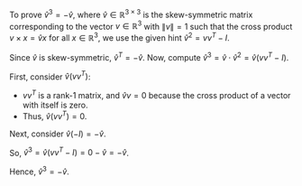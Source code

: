 To prove $\widehat{v}^3 = -\widehat{v}$, where $\widehat{v} \in \mathbb{R}^{3 \times 3}$ is the skew-symmetric matrix corresponding to the vector $v \in \mathbb{R}^3$ with $\|v\| = 1$ such that the cross product $v \times x = \widehat{v} x$ for all $x \in \mathbb{R}^3$, we use the given hint $\widehat{v}^2 = v v^T - I$.

Since $\widehat{v}$ is skew-symmetric, $\widehat{v}^T = -\widehat{v}$. Now, compute $\widehat{v}^3 = \widehat{v} \cdot \widehat{v}^2 = \widehat{v} (v v^T - I)$.

First, consider $\widehat{v} (v v^T)$:
- $v v^T$ is a rank-1 matrix, and $\widehat{v} v = 0$ because the cross product of a vector with itself is zero.
- Thus, $\widehat{v} (v v^T) = 0$.

Next, consider $\widehat{v} (-I) = -\widehat{v}$.

So, $\widehat{v}^3 = \widehat{v} (v v^T - I) = 0 - \widehat{v} = -\widehat{v}$.

Hence, $\widehat{v}^3 = -\widehat{v}$.